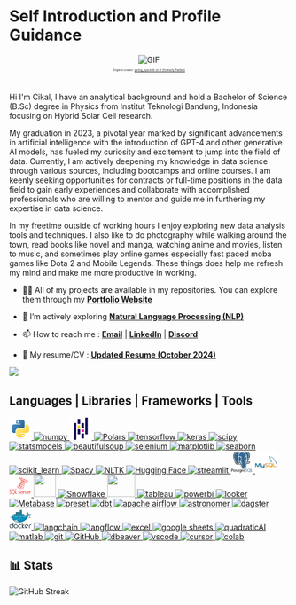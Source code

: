 # Self Introduction and Profile Guidance

<div align="center">
  <img height="300" width="525" alt="GIF" src="https://raw.githubusercontent.com/mcikalmerdeka/assets/main/snorlax_animation.gif">
  <p style="font-size: 6px;"><small>Original creator: <a href="https://x.com/ring_hyacinth/status/1870386506776674376?t=X43CIzUItl7T6uabwSYIpQ&s=19" target="_blank">@ring_hyacinth on X (formerly Twitter)</a></small></p>
</div>

<br>

Hi I'm Cikal, I have an analytical background and hold a Bachelor of Science (B.Sc) degree in Physics from Institut Teknologi Bandung, Indonesia focusing on Hybrid Solar Cell research.

My graduation in 2023, a pivotal year marked by significant advancements in artificial intelligence with the introduction of GPT-4 and other generative AI models, has fueled my curiosity and excitement to jump into the field of data. Currently, I am actively deepening my knowledge in data science through various sources, including bootcamps and online courses. I am keenly seeking opportunities for contracts or full-time positions in the data field to gain early experiences and collaborate with accomplished professionals who are willing to mentor and guide me in furthering my expertise in data science.

In my freetime outside of working hours I enjoy exploring new data analysis tools and techniques. I also like to do photography while walking around the town, read books like novel and manga, watching anime and movies, listen to music, and sometimes play online games especially fast paced moba games like Dota 2 and Mobile Legends. These things does help me refresh my mind and make me more productive in working.

- 👨‍💻 All of my projects are available in my repositories. You can explore them through my **[Portfolio Website](https://mcikalmerdeka.my.canva.site/)**
  
- 🌱 I’m actively exploring **[Natural Language Processing (NLP)](https://github.com/mcikalmerdeka/NLP-Learning)**

- 📫 How to reach me : **[Email](mailto:mcikalmerdeka@gmail.com)** | **[LinkedIn](https://www.linkedin.com/in/muhammad-cikal-merdeka-50a658266/)** | **[Discord](https://discordapp.com/users/699071814092980264)**

- 📜 My resume/CV : **[Updated Resume (October 2024)](https://drive.google.com/file/d/100NrrljRuwQzPGhXhA3h-YzYa1Nmehlt/view?usp=sharing)** 

![](https://komarev.com/ghpvc/?username=mcikalmerdeka)

## Languages | Libraries | Frameworks | Tools
<p align="left">
  <a href="https://www.python.org" target="_blank" rel="noreferrer">
    <img src="https://raw.githubusercontent.com/devicons/devicon/master/icons/python/python-original.svg" alt="python" width="40" height="40"/>
  </a>
  
  <a href="https://numpy.org/" target="_blank" rel="noreferrer">
    <img src="https://cdn.worldvectorlogo.com/logos/numpy-1.svg" alt="numpy" width="40" height="40"/>
  </a>
  
  <a href="https://pandas.pydata.org/" target="_blank" rel="noreferrer">
    <img src="https://raw.githubusercontent.com/devicons/devicon/2ae2a900d2f041da66e950e4d48052658d850630/icons/pandas/pandas-original.svg" alt="pandas" width="40" height="40"/>
  </a>

  <a href="https://www.pola.rs/" target="_blank" rel="noreferrer">
    <img src="https://miro.medium.com/v2/resize:fit:640/format:webp/1*UzNdWzdm6xKpnuckQ18pUw.png" alt="Polars" width="45" height="40"/>
  </a>

  <a href="https://www.tensorflow.org/" target="_blank" rel="noreferrer">
    <img src="https://www.vectorlogo.zone/logos/tensorflow/tensorflow-icon.svg" alt="tensorflow" width="40" height="40"/>
  </a>

  <a href="https://keras.io/" target="_blank" rel="noreferrer">
    <img src="https://upload.wikimedia.org/wikipedia/commons/a/ae/Keras_logo.svg" alt="keras" width="40" height="40"/>
  </a>
  
  <a href="https://www.scipy.org/" target="_blank" rel="noreferrer">
    <img src="https://scipy.org/images/logo.svg" alt="scipy" width="40" height="40"/>
  </a>

  <a href="https://www.statsmodels.org/" target="_blank" rel="noreferrer">
    <img src="https://www.statsmodels.org/stable/_images/statsmodels-logo-v2.svg" alt="statsmodels" width="40" height="40"/>
  </a>

  <a href="https://beautiful-soup-4.readthedocs.io/en/latest/" target="_blank" rel="noreferrer">
      <img src="https://miro.medium.com/v2/resize:fit:720/format:webp/0*oN9jA-Ad3mRlPAYy.png" alt="beautifulsoup" width="52" height="40"/>
  </a>
  
  <a href="https://www.selenium.dev/" target="_blank" rel="noreferrer">
      <img src="https://raw.githubusercontent.com/detain/svg-logos/780f25886640cef088af994181646db2f6b1a3f8/svg/selenium-logo.svg" alt="selenium" width="40" height="40"/>
  </a>
  
  <a href="https://matplotlib.org/" target="_blank" rel="noreferrer">
    <img src="https://cdn.worldvectorlogo.com/logos/matplotlib-1.svg" alt="matplotlib" width="40" height="40"/>
  </a>
  
  <a href="https://seaborn.pydata.org/" target="_blank" rel="noreferrer">
    <img src="https://seaborn.pydata.org/_images/logo-mark-lightbg.svg" alt="seaborn" width="40" height="40"/>
  </a>
  
  <a href="https://scikit-learn.org/" target="_blank" rel="noreferrer">
    <img src="https://upload.wikimedia.org/wikipedia/commons/0/05/Scikit_learn_logo_small.svg" alt="scikit_learn" width="42" height="42"/>
  </a>
  
  <a href="https://spacy.io/" target="_blank" rel="noreferrer">
    <img src="https://upload.wikimedia.org/wikipedia/commons/8/88/SpaCy_logo.svg" alt="Spacy" width="40" height="40"/>
  </a>

  <a href="https://www.nltk.org/" target="_blank" rel="noreferrer">
    <img src="https://miro.medium.com/v2/resize:fit:640/format:webp/1*YM2HXc7f4v02pZBEO8h-qw.png" alt="NLTK" width="40" height="40"/>
  </a>

  <a href="https://huggingface.co/" target="_blank" rel="noreferrer">
    <img src="https://huggingface.co/front/assets/huggingface_logo.svg" alt="Hugging Face" width="37" height="37"/>
  </a>

  <a href="https://www.streamlit.io/" target="_blank" rel="noreferrer">
    <img src="https://miro.medium.com/v2/resize:fit:640/format:webp/1*MpZGG5oPHVFlFDTu4b_1IA.png" alt="streamlit" width="40" height="40"/>
  </a>
  
  <a href="https://www.postgresql.org" target="_blank" rel="noreferrer">
    <img src="https://raw.githubusercontent.com/devicons/devicon/master/icons/postgresql/postgresql-original-wordmark.svg" alt="postgresql" width="40" height="40"/>
  </a>
  
  <a href="https://www.mysql.com/" target="_blank" rel="noreferrer">
    <img src="https://raw.githubusercontent.com/devicons/devicon/master/icons/mysql/mysql-original-wordmark.svg" alt="mysql" width="40" height="40"/>
  </a>

  <a href="https://www.microsoft.com/en-us/sql-server" target="_blank" rel="noreferrer">
    <img src="https://raw.githubusercontent.com/devicons/devicon/master/icons/microsoftsqlserver/microsoftsqlserver-plain-wordmark.svg" alt="microsoftsqlserver" width="40" height="40"/>
  </a>

  <a href="https://cloud.google.com/bigquery" target="_blank" rel="noreferrer">
    <img src="https://cdn.worldvectorlogo.com/logos/google-bigquery-logo-1.svg" width="40" height="40"/>
  </a>
  
  <a href="https://www.snowflake.com/" target="_blank" rel="noreferrer">
      <img src="https://companieslogo.com/img/orig/SNOW-35164165.png?t=1634190631" alt="Snowflake" width="40" height="40"/>
  </a>

  <a href="https://www.trychroma.com/" target="_blank" rel="noreferrer">
      <img src="https://www.trychroma.com/_next/static/media/chroma.d840f629.png" width="50" height="40"/>
  </a>
  
  <a href="https://www.tableau.com/" target="_blank" rel="noreferrer">
    <img src="https://cdn.worldvectorlogo.com/logos/tableau-software.svg" alt="tableau" width="40" height="40"/>
  </a>
  
  <a href="https://powerbi.microsoft.com/" target="_blank" rel="noreferrer">
    <img src="https://www.bespoke.xyz/wp-content/uploads/2020/03/Power-Bi-3-1024x1024.png" alt="powerbi" width="40" height="40"/>
  </a>
  
  <a href="https://looker.com/" target="_blank" rel="noreferrer">
    <img src="https://cdn.worldvectorlogo.com/logos/looker-1.svg" alt="looker" width="40" height="40"/>
  </a>

  <a href="https://www.metabase.com/" target="_blank" rel="noreferrer">
      <img src="https://cdn.worldvectorlogo.com/logos/metabase.svg" alt="Metabase" width="40" height="40"/>
  </a>

  <a href="https://preset.io/" target="_blank" rel="noreferrer">
      <img src="https://avatars.githubusercontent.com/u/45908173?s=200&v=4" alt="preset" width="40" height="40"/>
  </a>

  <a href="https://www.getdbt.com/" target="_blank" rel="noreferrer">
      <img src="https://seeklogo.com/images/D/dbt-logo-500AB0BAA7-seeklogo.com.png" alt="dbt" width="40" height="40"/>
  </a>

  <a href="https://airflow.apache.org/" target="_blank" rel="noreferrer">
      <img src="https://i0.wp.com/www.bigdatamark.com/wp-content/uploads/airflow.png?w=700&ssl=1" alt="apache airflow" width="40" height="40"/>
  </a>

  <a href="https://www.astronomer.io/" target="_blank" rel="noreferrer">
    <img src="https://www.astronomer.io/favicon-32x32.png" alt="astronomer" width="40" height="40"/>
  </a>

  <a href="https://dagster.io/" target="_blank" rel="noreferrer">
    <img src="https://dagster.io/images/brand/logos/dagster-primary-mark.svg" alt="dagster" width="45" height="45"/>
  </a>

  <a href="https://www.docker.com/" target="_blank" rel="noreferrer">
      <img src="https://raw.githubusercontent.com/devicons/devicon/master/icons/docker/docker-original-wordmark.svg" alt="docker" width="40" height="40"/>
  </a>

  <a href="https://python.langchain.com/" target="_blank" rel="noreferrer">
      <img src="https://registry.npmmirror.com/@lobehub/icons-static-png/1.18.0/files/dark/langchain-color.png" alt="langchain" width="40" height="40"/>
  </a>
  
  <a href="https://langflow.org/" target="_blank" rel="noreferrer">
      <img src="https://avatars.githubusercontent.com/u/85702467?s=200&v=4" alt="langflow" width="40" height="40"/>
  </a>

  <a href="https://www.microsoft.com/en-us/microsoft-365/excel" target="_blank" rel="noreferrer">
    <img src="https://cdn.worldvectorlogo.com/logos/excel-4.svg" alt="excel" width="40" height="40"/>
  </a>

  <a href="https://www.google.com/sheets/about/" target="_blank" rel="noreferrer">
    <img src="https://www.gstatic.com/images/branding/product/1x/sheets_2020q4_48dp.png" alt="google sheets" width="42" height="40"/>
  </a>

  <a href="https://www.quadratichq.com/" target="_blank" rel="noreferrer">
    <img src="https://media2.dev.to/dynamic/image/width=320,height=320,fit=cover,gravity=auto,format=auto/https%3A%2F%2Fdev-to-uploads.s3.amazonaws.com%2Fuploads%2Forganization%2Fprofile_image%2F10472%2F5ec582d6-eb59-4e06-8d88-78c873f6dcfd.png" alt="quadraticAI" width="35" height="35"/>
  </a>

  <a href="https://www.mathworks.com/" target="_blank" rel="noreferrer">
    <img src="https://upload.wikimedia.org/wikipedia/commons/2/21/Matlab_Logo.png" alt="matlab" width="40" height="40"/>
  </a>
  
  <a href="https://git-scm.com/" target="_blank" rel="noreferrer">
    <img src="https://www.vectorlogo.zone/logos/git-scm/git-scm-icon.svg" alt="git" width="40" height="40"/>
  </a>

  <a href="https://github.com/" target="_blank" rel="noreferrer">
    <img src="https://cdn.worldvectorlogo.com/logos/github-icon-1.svg" alt="GitHub" width="40" height="40"/>
  </a>

  <a href="https://dbeaver.io/" target="_blank" rel="noreferrer">
    <img src="https://icon.icepanel.io/Technology/svg/DBeaver.svg" alt="dbeaver" width="41" height="41"/>
  </a>
  
  <a href="https://code.visualstudio.com/" target="_blank" rel="noreferrer">
    <img src="https://upload.wikimedia.org/wikipedia/commons/9/9a/Visual_Studio_Code_1.35_icon.svg" alt="vscode" width="40" height="40"/>
  </a>

  <a href="https://www.cursor.so/" target="_blank" rel="noreferrer">
    <img src="https://www.cursor.so/favicon.ico" alt="cursor" width="40" height="40"/>
  </a>
  
  <a href="https://colab.research.google.com/" target="_blank" rel="noreferrer">
    <img src="https://colab.research.google.com/img/colab_favicon_256px.png" alt="colab" width="40" height="40"/>
  </a>
</p>

## 📊 Stats

<div align="left">
  <img src="https://streak-stats.demolab.com?user=mcikalmerdeka&theme=dark" alt="GitHub Streak" />
</div>
